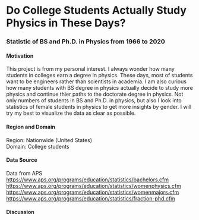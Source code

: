 # Do College Students Actually Study Physics in These Days?

### Statistic of BS and Ph.D. in Physics from 1966 to 2020

#### Motivation

This project is from my personal interest. I always wonder how many students in colleges earn a degree in physics. 
These days, most of students want to be engineers rather than scientists in academia. 
I am also curious how many students with BS degree in physics actually decide to study more physics and continue thier paths to the doctorate degree in physics. 
Not only numbers of students in BS and Ph.D. in physics, but also I look into statistics of female students in physics to get more insights by gender.
I will try my best to visualize the data as clear as possible.

#### Region and Domain 

Region: Nationwide (United States)   
Domain: College students 

#### Data Source

Data from APS   
https://www.aps.org/programs/education/statistics/bachelors.cfm   
https://www.aps.org/programs/education/statistics/womenphysics.cfm   
https://www.aps.org/programs/education/statistics/womenmajors.cfm   
https://www.aps.org/programs/education/statistics/fraction-phd.cfm   

#### Discussion
